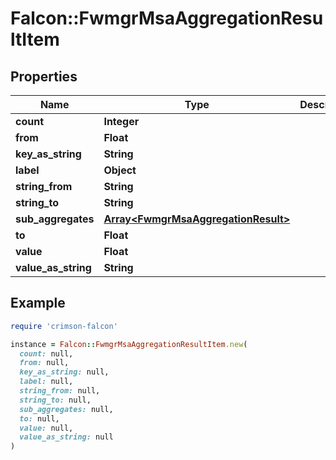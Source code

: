 # Falcon::FwmgrMsaAggregationResultItem

## Properties

| Name | Type | Description | Notes |
| ---- | ---- | ----------- | ----- |
| **count** | **Integer** |  |  |
| **from** | **Float** |  | [optional] |
| **key_as_string** | **String** |  | [optional] |
| **label** | **Object** |  | [optional] |
| **string_from** | **String** |  | [optional] |
| **string_to** | **String** |  | [optional] |
| **sub_aggregates** | [**Array&lt;FwmgrMsaAggregationResult&gt;**](FwmgrMsaAggregationResult.md) |  | [optional] |
| **to** | **Float** |  | [optional] |
| **value** | **Float** |  | [optional] |
| **value_as_string** | **String** |  | [optional] |

## Example

```ruby
require 'crimson-falcon'

instance = Falcon::FwmgrMsaAggregationResultItem.new(
  count: null,
  from: null,
  key_as_string: null,
  label: null,
  string_from: null,
  string_to: null,
  sub_aggregates: null,
  to: null,
  value: null,
  value_as_string: null
)
```


